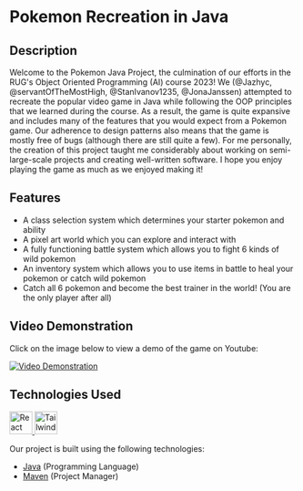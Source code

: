# Pokemon Recreation in Java

## Description

Welcome to the Pokemon Java Project, the culmination of our efforts in the RUG's Object Oriented Programming (AI) course 2023! We (@Jazhyc, @servantOfTheMostHigh, @StanIvanov1235, @JonaJanssen) attempted to recreate the popular video game in Java while following the OOP principles that we learned during the course. As a result, the game is quite expansive and includes many of the features that you would expect from a Pokemon game. Our adherence to design patterns also means that the game is mostly free of bugs (although there are still quite a few). For me personally, the creation of this project taught me considerably about working on semi-large-scale projects and creating well-written software. I hope you enjoy playing the game as much as we enjoyed making it!

## Features

- A class selection system which determines your starter pokemon and ability
- A pixel art world which you can explore and interact with
- A fully functioning battle system which allows you to fight 6 kinds of wild pokemon
- An inventory system which allows you to use items in battle to heal your pokemon or catch wild pokemon
- Catch all 6 pokemon and become the best trainer in the world! (You are the only player after all)

## Video Demonstration

Click on the image below to view a demo of the game on Youtube:

[![Video Demonstration](https://img.youtube.com/vi/HqR-egPEa3o/maxresdefault.jpg)](https://www.youtube.com/watch?v=HqR-egPEa3o)

## Technologies Used

<p align="left">
    <a href="https://www.java.com/en/" target="_blank" rel="noreferrer"> <img src="https://user-images.githubusercontent.com/25181517/117201156-9a724800-adec-11eb-9a9d-3cd0f67da4bc.png" alt="React" width="40" height="40"/> </a>
    <a href="https://maven.apache.org/" target="_blank" rel="noreferrer"> <img src="https://user-images.githubusercontent.com/25181517/117207242-07d5a700-adf4-11eb-975e-be04e62b984b.png" alt="Tailwind" width="40" height="40"/> </a>
</p>

Our project is built using the following technologies:

- [Java](https://www.java.com/en/)   (Programming Language)
- [Maven](https://maven.apache.org/) (Project Manager)
